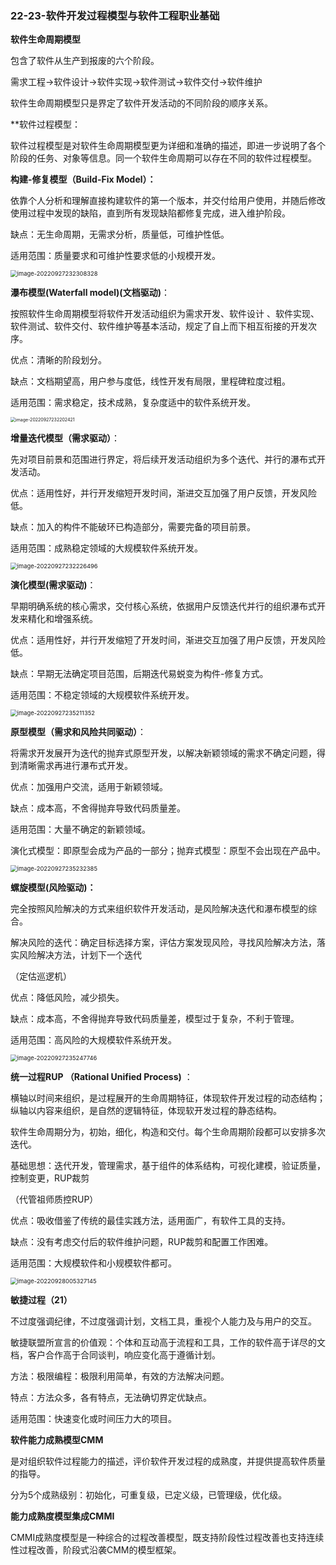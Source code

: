 

### 22-23-软件开发过程模型与软件工程职业基础

**软件生命周期模型**

包含了软件从生产到报废的六个阶段。

需求工程→软件设计→软件实现→软件测试→软件交付→软件维护

软件生命周期模型只是界定了软件开发活动的不同阶段的顺序关系。



**软件过程模型：

软件过程模型是对软件生命周期模型更为详细和准确的描述，即进一步说明了各个阶段的任务、对象等信息。同一个软件生命周期可以存在不同的软件过程模型。



**构建-修复模型（Build-Fix Model）：**

依靠个人分析和理解直接构建软件的第一个版本，并交付给用户使用，并随后修改使用过程中发现的缺陷，直到所有发现缺陷都修复完成，进入维护阶段。

缺点：无生命周期，无需求分析，质量低，可维护性低。

适用范围：质量要求和可维护性要求低的小规模开发。

<img src="https://palepics.oss-cn-guangzhou.aliyuncs.com/img/202209272323384.png" alt="image-20220927232308328" style="zoom:67%;" />







**瀑布模型(Waterfall model)(文档驱动)**：

按照软件生命周期模型将软件开发活动组织为需求开发、软件设计 、软件实现、软件测试、软件交付、软件维护等基本活动，规定了自上而下相互衔接的开发次序。

优点：清晰的阶段划分。

缺点：文档期望高，用户参与度低，线性开发有局限，里程碑粒度过粗。

适用范围：需求稳定，技术成熟，复杂度适中的软件系统开发。

<img src="https://palepics.oss-cn-guangzhou.aliyuncs.com/img/202209272322550.png" alt="image-20220927232202421" style="zoom:50%;" />





**增量迭代模型（需求驱动）**：

先对项目前景和范围进行界定，将后续开发活动组织为多个迭代、并行的瀑布式开发活动。

优点：适用性好，并行开发缩短开发时间，渐进交互加强了用户反馈，开发风险低。

缺点：加入的构件不能破环已构造部分，需要完备的项目前景。

适用范围：成熟稳定领域的大规模软件系统开发。

<img src="https://palepics.oss-cn-guangzhou.aliyuncs.com/img/202209272322581.png" alt="image-20220927232226496" style="zoom:67%;" />





**演化模型(需求驱动)**：

早期明确系统的核心需求，交付核心系统，依据用户反馈迭代并行的组织瀑布式开发来精化和增强系统。

优点：适用性好，并行开发缩短了开发时间，渐进交互加强了用户反馈，开发风险低。

缺点：早期无法确定项目范围，后期迭代易蜕变为构件-修复方式。

适用范围：不稳定领域的大规模软件系统开发。

<img src="https://palepics.oss-cn-guangzhou.aliyuncs.com/img/202209272352446.png" alt="image-20220927235211352" style="zoom:67%;" />





**原型模型（需求和风险共同驱动）**：

将需求开发展开为迭代的抛弃式原型开发，以解决新颖领域的需求不确定问题，得到清晰需求再进行瀑布式开发。

优点：加强用户交流，适用于新颖领域。

缺点：成本高，不舍得抛弃导致代码质量差。

适用范围：大量不确定的新颖领域。

演化式模型：即原型会成为产品的一部分；抛弃式模型：原型不会出现在产品中。

<img src="https://palepics.oss-cn-guangzhou.aliyuncs.com/img/202209272352472.png" alt="image-20220927235232385" style="zoom:67%;" />



**螺旋模型(风险驱动)：**

完全按照风险解决的方式来组织软件开发活动，是风险解决迭代和瀑布模型的综合。

解决风险的迭代：确定目标选择方案，评估方案发现风险，寻找风险解决方法，落实风险解决方法，计划下一个迭代

（定估巡逻机）

优点：降低风险，减少损失。

缺点：成本高，不舍得抛弃导致代码质量差，模型过于复杂，不利于管理。

适用范围：高风险的大规模软件系统开发。

<img src="https://palepics.oss-cn-guangzhou.aliyuncs.com/img/202209272352848.png" alt="image-20220927235247746" style="zoom:67%;" />





**统一过程RUP （Rational Unified Process)** ：

横轴以时间来组织，是过程展开的生命周期特征，体现软件开发过程的动态结构；纵轴以内容来组织，是自然的逻辑特征，体现软开发过程的静态结构。

软件生命周期分为，初始，细化，构造和交付。每个生命周期阶段都可以安排多次迭代。

基础思想：迭代开发，管理需求，基于组件的体系结构，可视化建模，验证质量，控制变更，RUP裁剪

（代管祖师质控RUP）

优点：吸收借鉴了传统的最佳实践方法，适用面广，有软件工具的支持。

缺点：没有考虑交付后的软件维护问题，RUP裁剪和配置工作困难。

适用范围：大规模软件和小规模软件都可。

<img src="https://palepics.oss-cn-guangzhou.aliyuncs.com/img/202209280053460.png" alt="image-20220928005327145" style="zoom: 67%;" />

**敏捷过程（21）**

不过度强调纪律，不过度强调计划，文档工具，重视个人能力及与用户的交互。

敏捷联盟所宣言的价值观：个体和互动高于流程和工具，工作的软件高于详尽的文档，客户合作高于合同谈判，响应变化高于遵循计划。

方法：极限编程：极限利用简单，有效的方法解决问题。

特点：方法众多，各有特点，无法确切界定优缺点。

适用范围：快速变化或时间压力大的项目。



**软件能力成熟模型CMM**

是对组织软件过程能力的描述，评价软件开发过程的成熟度，并提供提高软件质量的指导。

分为5个成熟级别：初始化，可重复级，已定义级，已管理级，优化级。



**能力成熟度模型集成CMMI**

CMMI成熟度模型是一种综合的过程改善模型，既支持阶段性过程改善也支持连续性过程改善，阶段式沿袭CMM的模型框架。








